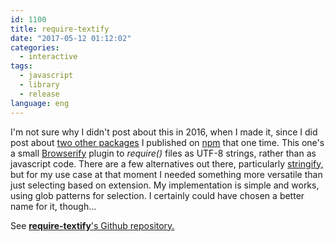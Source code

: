 ```yaml
---
id: 1100
title: require-textify
date: "2017-05-12 01:12:02"
categories:
  - interactive
tags:
  - javascript
  - library
  - release
language: eng
---
```


I'm not sure why I didn't post about this in 2016, when I made it, since I did post about [two other packages](/2015/12/two-npm-packages/) I published on [npm](https://www.npmjs.com/) that one time. This one's a small [Browserify](http://browserify.org/) plugin to _require()_ files as UTF-8 strings, rather than as javascript code. There are a few alternatives out there, particularly [stringify,](https://johnpostlethwait.github.io/stringify/) but for my use case at that moment I needed something more versatile than just selecting based on extension. My implementation is simple and works, using glob patterns for selection. I certainly could have chosen a better name for it, though...

See [**require-textify**'s Github repository.](https://github.com/agj/require-textify)
